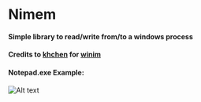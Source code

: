 # Nimem
#### Simple library to read/write from/to a windows process
#### Credits to [khchen](https://github.com/khchen/winim) for [winim](https://github.com/khchen/winim)
#### Notepad.exe Example:
![Alt text](https://s7.gifyu.com/images/tkwnvblAXx.gif)